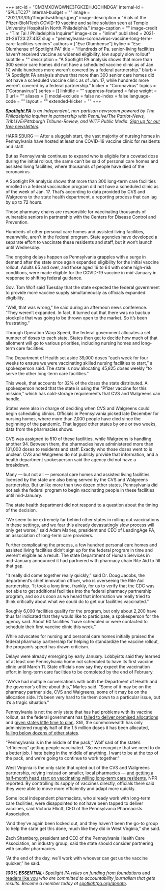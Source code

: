 +++
arc-id = "CM3MXDWQWNE3FGKZEHJQCHNDGA"
internal-id = "SPLLTC27"
internal-budget = ""
image = "2021/01/01g11mgmtwsb1mgk.jpeg"
image-description = "Vials of the Pfizer-BioNTech COVID-19 vaccine and saline solution seen at Temple University Hospital in North Philadelphia."
image-caption = ""
image-credit = "Tim Tai / Philadelphia Inquirer"
image-size = "inline"
published = 2021-01-26T23:27:43Z
slug = "pennsylvania-coronavirus-vaccine-long-term-care-facilities-seniors"
authors = ["Ese Olumhense"]
byline = "Ese Olumhense of Spotlight PA"
title = "Hundreds of Pa. senior-living facilities haven’t received vaccine as widened eligibility, low supply slow rollout"
subtitle = ""
description = "A Spotlight PA analysis shows that more than 300 senior care homes did not have a scheduled vaccine clinic as of Jan. 17, while hundreds more weren’t covered by a federal partnership."
blurb = "A Spotlight PA analysis shows that more than 300 senior care homes did not have a scheduled vaccine clinic as of Jan. 17, while hundreds more weren’t covered by a federal partnership."
kicker = "Coronavirus"
topics = ["Coronavirus"]
series = []
linktitle = ""
suppress-featured = false
weight = 0
url = ""
aliases = []
modal-exclude = false
no-index = false
language-code = ""
layout = ""
extended-kicker = ""
+++

<a href="https://lesspage.com/"><i><b>Spotlight PA</b></i></a><i> is an independent, non-partisan newsroom powered by The Philadelphia Inquirer in partnership with PennLive/The Patriot-News, TribLIVE/Pittsburgh Tribune-Review, and WITF Public Media. </i><a href="https://lesspage.com/newsletters"><i>Sign up for our free newsletters</i></a><i>.</i>

HARRISBURG — After a sluggish start, the vast majority of nursing homes in Pennsylvania have hosted at least one COVID-19 vaccine clinic for residents and staff.

But as Pennsylvania continues to expand who is eligible for a coveted dose during the initial rollout, the same can’t be said of personal care homes and assisted living facilities, where thousands of people have died of the coronavirus.

A Spotlight PA analysis shows that more than 300 long-term care facilities enrolled in a federal vaccination program did not have a scheduled clinic as of the week of Jan. 17. That’s according to data provided by CVS and Walgreens to the state health department, a reporting process that can lag by up to 72 hours.

Those pharmacy chains are responsible for vaccinating thousands of vulnerable seniors in partnership with the Centers for Disease Control and Prevention.

Hundreds of other personal care homes and assisted living facilities, meanwhile, aren’t in the federal program. State agencies have developed a separate effort to vaccinate these residents and staff, but it won’t launch until Wednesday.

The ongoing delays happen as Pennsylvania grapples with a surge in demand after the state once again expanded eligibility for the initial vaccine rollout. Adults 65 and over, and those aged 16 to 64 with some high-risk conditions, were made eligible for the COVID-19 vaccine in mid-January in response to shifting federal guidance.

<script src="https://lesspage.com/embed.js" async></script><div data-spl-embed-version="1" data-spl-src="https://lesspage.com/embeds/newsletter-covid/"></div>

Gov. Tom Wolf said Tuesday that the state expected the federal government to provide more vaccine supply simultaneously as officials expanded eligibility.

“Well, that was wrong,” he said during an afternoon news conference. “They weren’t expanded. In fact, it turned out that there was no backup stockpile that was going to be thrown open to the market. So it’s been frustrating.”

Through Operation Warp Speed, the federal government allocates a set number of doses to each state. States then get to decide how much of that allotment will go to various priorities, including nursing homes and long-term care facilities.

The Department of Health set aside 39,000 doses “each week for four weeks to ensure we were vaccinating skilled nursing facilities to start,” a spokesperson said. The state is now allocating 45,825 doses weekly “to serve the other long-term care facilities.”

This week, that accounts for 32% of the doses the state distributed. A spokesperson noted that the state is using the “Pfizer vaccine for this mission,” which has cold-storage requirements that CVS and Walgreens can handle.

States were also in charge of deciding when CVS and Walgreens could begin scheduling clinics. Officials in Pennsylvania picked late December for nursing homes, where more than 7,000 people have died since the beginning of the pandemic. That lagged other states by one or two weeks, data from the pharmacies shows.

CVS was assigned to 510 of these facilities, while Walgreens is handling another 94. Between them, the pharmacies have administered more than 131,000 doses to residents and staff. Exactly who those doses went to is unclear. CVS and Walgreens do not publicly provide that information, and a health department spokesperson said the agency did not have a breakdown.

Many — but not all — personal care homes and assisted living facilities licensed by the state are also being served by the CVS and Walgreens partnership. But unlike more than two dozen other states, Pennsylvania did not ask the federal program to begin vaccinating people in these facilities until mid-January.

The state health department did not respond to a question about the timing of the decision.

“We seem to be extremely far behind other states in rolling out vaccinations in these settings, and we fear this already devastatingly slow process will only get worse,” said Adam Marles, president and CEO of LeadingAge PA, an association of long-term care providers.

Further complicating the process, a few hundred personal care homes and assisted living facilities didn’t sign up for the federal program in time and weren’t eligible as a result. The state Department of Human Services in mid-January announced it had partnered with pharmacy chain Rite Aid to fill that gap.

“It really did come together really quickly,” said Dr. Doug Jacobs, the department’s chief innovation officer, who is overseeing the Rite Aid partnership. “It took a long time, frankly, for us to verify that the CDC was not able to get additional facilities into the federal pharmacy partnership program, and so as soon as we heard that information we really tried to think critically about what we could do to get our facilities vaccinated.”

Roughly 6,000 facilities qualify for the program, but only about 2,200 have thus far indicated that they would like to participate, a spokesperson for the agency said. About 60 facilities “have scheduled or were contacted to schedule their first vaccine clinic this week.”

While advocates for nursing and personal care homes initially praised the federal pharmacy partnership for helping to standardize the vaccine rollout, the program’s speed has drawn criticism.

Delays were already emerging by early January. Lobbyists said they learned of at least one Pennsylvania home not scheduled to have its first vaccine clinic until March 11. State officials now say they expect the vaccination effort in long-term care facilities to be completed by the end of February.

“We’ve had multiple conversations with both the Department of Health and the governor’s office about this,” Marles said. “Some of it may be on the pharmacy partner side, CVS and Walgreens, some of it may be on the allocation side. It’s been very hard to tie them down to a particular issue, but it’s a tragic situation.”

<script src="https://lesspage.com/embed.js" async></script><div data-spl-embed-version="1" data-spl-src="https://lesspage.com/embeds/donate/?teaser_text=Spotlight%20PA%20provides%20essential%2C%20public-service%20journalism%20thanks%20to%20readers%20like%20you.%20Help%20us%20continue%20that%20work."></div>

Pennsylvania is not the only state that has had problems with its vaccine rollout, as the federal government has <a href="https://apnews.com/article/health-coronavirus-pandemic-coronavirus-vaccine-87da29dc29e51236b90c2be9b023ce0a">failed to deliver promised allocations</a> and <a href="https://www.propublica.org/article/how-operation-warp-speed-created-vaccination-chaos">given states little time to plan</a>. Still, the commonwealth has only administered roughly half of the 1.5 million doses it has been allocated, <a href="https://www.nytimes.com/interactive/2020/us/covid-19-vaccine-doses.html">falling below dozens of other states</a>.

“Pennsylvania is in the middle of the pack,” Wolf said of the state’s “efficiency” getting people vaccinated. “So we recognize that we need to do a better job. I hate being in the middle of anything. I want to be at the top of the pack, and we’re going to continue to work together.”

West Virginia is the only state that opted out of the CVS and Walgreens partnership, relying instead on smaller, local pharmacies — <a href="https://www.npr.org/sections/health-shots/2021/01/07/954409347/why-west-virginias-winning-the-race-to-get-covid-19-vaccine-into-arms">and getting a half-month head start on vaccinating willing long-term care residents</a>, NPR reported. By controlling its supply of vaccines directly, officials there said they were able to move more efficiently and adapt more quickly.

Some local independent pharmacists, who already work with long-term care facilities, were disappointed to not have been tapped to deliver vaccines, said Victoria Elliott, CEO of the Pennsylvania Pharmacists Association.

“And they’ve again been locked out, and they haven’t been the go-to group to help the state get this done, much like they did in West Virginia,” she said.

Zach Shamberg, president and CEO of the Pennsylvania Health Care Association, an industry group, said the state should consider partnering with smaller pharmacies.

“At the end of the day, we’ll work with whoever can get us the vaccine quicker,” he said.

<i><b>100% ESSENTIAL:</b></i><i> </i><a href="https://lesspage.com/"><i>Spotlight PA</i></a><i> relies on</i><a href="https://lesspage.com/support"><i> funding from foundations</i></a><i> </i><a href="https://lesspage.com/support">and readers like you</a><i> who are committed to accountability journalism that gets results. Become a member today at </i><a href="http://checkout.fundjournalism.org/memberform?org_id=spotlightpa&campaign=701f4000000TVuIAAW"><i>spotlightpa.org/donate</i></a><i>.</i>

<script src="https://lesspage.com/embed.js" async></script><div data-spl-embed-version="1" data-spl-src="https://lesspage.com/embeds/tips/?tip_text=Spotlight%20PA%20wants%20to%20hear%20from%20%3Cb%3Epharmacists%2C%20health-care%20workers%2C%20and%20residents%3C%2Fb%3E%20about%20their%20experience%20with%20the%20COVID-19%20vaccine%20rollout.%20Send%20us%20a%20message%20below."></div>
